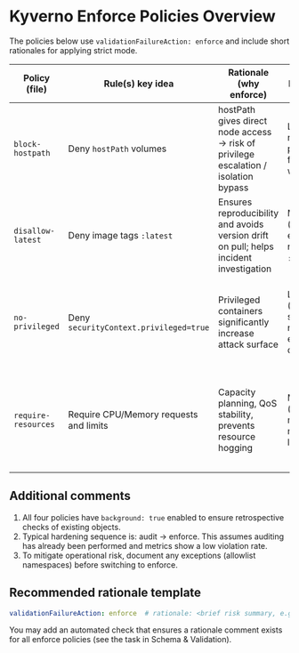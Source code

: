 # Kyverno Enforce Policies Overview

The policies below use `validationFailureAction: enforce` and include short rationales for applying strict mode.

| Policy (file) | Rule(s) key idea | Rationale (why enforce) | Potential Risk of False Positives | Mitigation |
|---------------|------------------|-----------------------------|-----------------------------------|------------|
| `block-hostpath` | Deny `hostPath` volumes | hostPath gives direct node access -> risk of privilege escalation / isolation bypass | Low (rarely required in production for normal workloads) | Allowlist or disable via values for specific namespaces, or provide an override policy |
| `disallow-latest` | Deny image tags `:latest` | Ensures reproducibility and avoids version drift on pull; helps incident investigation | Medium (some dev environments rely on `:latest`) | Allow selective disabling in dev via values override |
| `no-privileged` | Deny `securityContext.privileged=true` | Privileged containers significantly increase attack surface | Low (privilege should be rare and explicitly documented) | Allow exceptions via dedicated namespaces or label-matching policies |
| `require-resources` | Require CPU/Memory requests and limits | Capacity planning, QoS stability, prevents resource hogging | Medium (older manifests may lack limits) | Gradual rollout: start with audit mode, then move to enforce after a remediation window |

## Additional comments

1. All four policies have `background: true` enabled to ensure retrospective checks of existing objects.
2. Typical hardening sequence is: audit -> enforce. This assumes auditing has already been performed and metrics show a low violation rate.
3. To mitigate operational risk, document any exceptions (allowlist namespaces) before switching to enforce.

## Recommended rationale template

```yaml
validationFailureAction: enforce  # rationale: <brief risk summary, e.g. privilege escalation / drift / resource abuse>
```

You may add an automated check that ensures a rationale comment exists for all enforce policies (see the task in Schema & Validation).
